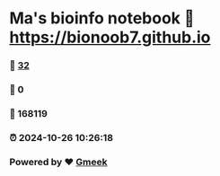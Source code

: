 # Ma's bioinfo notebook :link: https://bionoob7.github.io 
### :page_facing_up: [32](https://bionoob7.github.io/tag.html) 
### :speech_balloon: 0 
### :hibiscus: 168119 
### :alarm_clock: 2024-10-26 10:26:18 
### Powered by :heart: [Gmeek](https://github.com/Meekdai/Gmeek)
